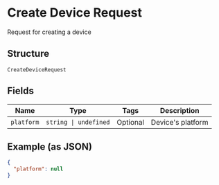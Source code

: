 
# Create Device Request

Request for creating a device

## Structure

`CreateDeviceRequest`

## Fields

| Name | Type | Tags | Description |
|  --- | --- | --- | --- |
| `platform` | `string \| undefined` | Optional | Device's platform |

## Example (as JSON)

```json
{
  "platform": null
}
```

